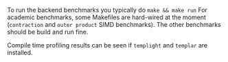To run the backend benchmarks you typically do `make && make run`
For academic benchmarks, some Makefiles are hard-wired at the moment (`contraction` and `outer product` SIMD benchmarks). 
The other benchmarks should be build and run fine.

Compile time profiling results can be seen if `templight` and `templar` are installed.
